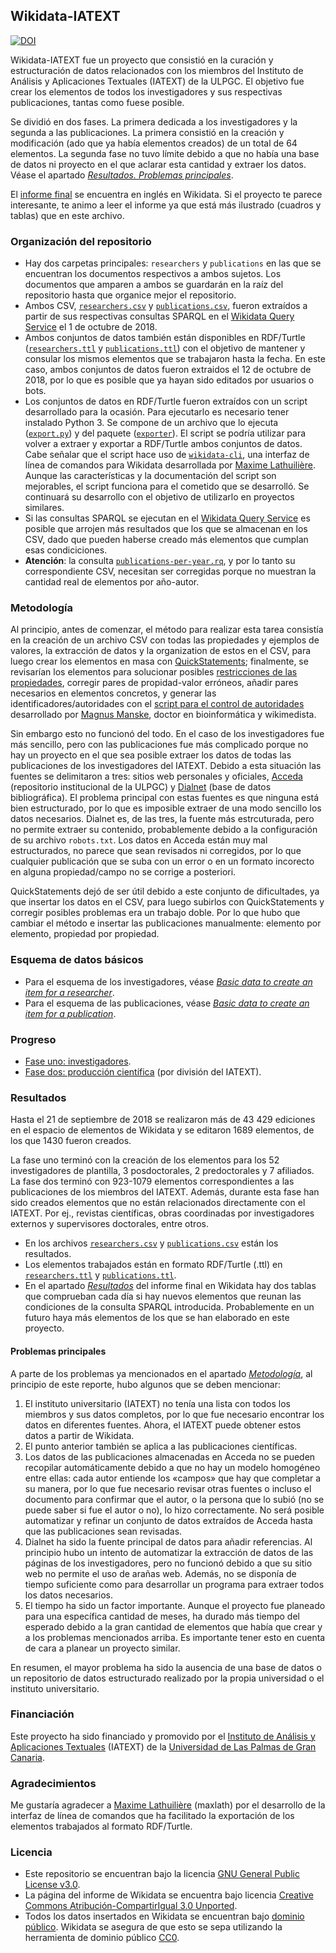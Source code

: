 ## Wikidata-IATEXT

[![DOI](https://zenodo.org/badge/151055430.svg)](https://zenodo.org/badge/latestdoi/151055430)


Wikidata-IATEXT fue un proyecto que consistió en la curación y estructuración de datos relacionados con los miembros del Instituto de Análisis y Aplicaciones Textuales (IATEXT) de la ULPGC. El objetivo fue crear los elementos de todos los investigadores y sus respectivas publicaciones, tantas como fuese posible.

Se dividió en dos fases. La primera dedicada a los investigadores y la segunda a las publicaciones. La primera consistió en la creación y modificación (ado que ya había elementos creados) de un total de 64 elementos. La segunda fase no tuvo límite debido a que no había una base de datos ni proyecto en el que aclarar esta cantidad y extraer los datos. Véase el apartado *[Resultados. Problemas principales](#Problemas_principales)*.

El [informe final](https://www.wikidata.org/wiki/User:Iván_Hernández_Cazorla/IATEXT) se encuentra en inglés en Wikidata. Si el proyecto te parece interesante, te animo a leer el informe ya que está más ilustrado (cuadros y tablas) que en este archivo.

### Organización del repositorio

 - Hay dos carpetas principales: ``researchers`` y ``publications`` en las que se encuentran los documentos respectivos a ambos sujetos. Los documentos que amparen a ambos se guardarán en la raíz del repositorio hasta que organice mejor el repositorio.
 - Ambos CSV, [``researchers.csv``](researchers/researchers.csv) y [``publications.csv``](publications/publications.csv), fueron extraídos a partir de sus respectivas consultas SPARQL en el [Wikidata Query Service](https://query.wikidata.org) el 1 de octubre de 2018.
 - Ambos conjuntos de datos también están disponibles en RDF/Turtle ([``researchers.ttl``](researchers/researchers.ttl) y [``publications.ttl``](publications/publications.ttl)) con el objetivo de mantener y consular los mismos elementos que se trabajaron hasta la fecha. En este caso, ambos conjuntos de datos fueron extraidos el 12 de octubre de 2018, por lo que es posible que ya hayan sido editados por usuarios o bots.
 - Los conjuntos de datos en RDF/Turtle fueron extraídos con un script desarrollado para la ocasión. Para ejecutarlo es necesario tener instalado Python 3. Se compone de un archivo que lo ejecuta ([``export.py``](export.py)) y del paquete ([``exporter``](exporter)). El script se podría utilizar para volver a extraer y exportar a RDF/Turtle ambos conjuntos de datos. Cabe señalar que el script hace uso de [``wikidata-cli``](https://github.com/maxlath/wikidata-cli), una interfaz de línea de comandos para Wikidata desarrollada por [Maxime Lathuilière](https://maxlath.eu/). Aunque las características y la documentación del script son mejorables, el script funciona para el cometido que se desarrolló. Se continuará su desarrollo con el objetivo de utilizarlo en proyectos similares.
 - Si las consultas SPARQL se ejecutan en el [Wikidata Query Service](https://query.wikidata.org) es posible que arrojen más resultados que los que se almacenan en los CSV, dado que pueden haberse creado más elementos que cumplan esas condiciciones.
 - **Atención**: la consulta [``publications-per-year.rq``](publications-per-year.rq), y por lo tanto su correspondiente CSV, necesitan ser corregidas porque no muestran la cantidad real de elementos por año-autor.

### Metodología 

Al principio, antes de comenzar, el método para realizar esta tarea consistía en la creación de un archivo CSV con todas las propiedades y ejemplos de valores, la extracción de datos y la organization de estos en el CSV, para luego crear los elementos en masa con [QuickStatements](https://www.wikidata.org/wiki/Help:QuickStatements/es); finalmente, se revisarían los elementos para solucionar posibles [restricciones de las propiedades](https://wikidata.org/wiki/Help:Property_contraints_portal), corregir pares de propidad-valor erróneos, añadir pares necesarios en elementos concretos, y generar las identificadores/autoridades con el [script para el control de autoridades](https://www.wikidata.org/wiki/User:Magnus_Manske/authority_control.js) desarrollado por [Magnus Manske](https://www.wikidata.org/wiki/User:Magnus_Manske), doctor en bioinformática y wikimedista.

Sin embargo esto no funcionó del todo. En el caso de los investigadores fue más sencillo, pero con las publicaciones fue más complicado porque no hay un proyecto en el que sea posible extraer los datos de todas las publicaciones de los investigadores del IATEXT. Debido a esta situación las fuentes se delimitaron a tres: sitios web personales y oficiales, [Acceda](https://acceda.ulpgc.es) (repositorio institucional de la ULPGC) y [Dialnet](https://dialnet.unirioja.es) (base de datos bibliográfica). El problema principal con estas fuentes es que ninguna está bien estructurado, por lo que es imposible extraer de una modo sencillo los datos necesarios. Dialnet es, de las tres, la fuente más estrcuturada, pero no permite extraer su contenido, probablemente debido a la configuración de su archivo ``robots.txt``. Los datos en Acceda están muy mal estructurados, no parece que sean revisados ni corregidos, por lo que cualquier publicación que se suba con un error o en un formato incorecto en alguna propiedad/campo no se corrige a posteriori.

QuickStatements dejó de ser útil debido a este conjunto de dificultades, ya que insertar los datos en el CSV, para luego subirlos con QuickStatements y corregir posibles problemas era un trabajo doble. Por lo que hubo que cambiar el método e insertar las publicaciones manualmente: elemento por elemento, propiedad por propiedad.

### Esquema de datos básicos

 - Para el esquema de los investigadores, véase *[Basic data to create an item for a researcher](https://www.wikidata.org/wiki/User:Iván_Hernández_Cazorla/IATEXT#Basic_data_to_create_an_item_for_a_researcher)*.
 - Para el esquema de las publicaciones, véase *[Basic data to create an item for a publication](https://www.wikidata.org/wiki/User:Iván_Hernández_Cazorla/IATEXT#Basic_data_to_create_an_item_for_a_publication)*.

### Progreso

 - [Fase uno: investigadores](https://www.wikidata.org/wiki/User:Iván_Hernández_Cazorla/IATEXT#Phase_one:_researchers).
 - [Fase dos: producción científica](https://www.wikidata.org/wiki/User:Iván_Hernández_Cazorla/IATEXT#Phase_two:_scientific_production) (por división del IATEXT).

### Resultados

Hasta el 21 de septiembre de 2018 se realizaron más de 43&nbsp;429 ediciones en el espacio de elementos de Wikidata y se editaron 1689 elementos, de los que 1430 fueron creados.

La fase uno terminó con la creación de los elementos para los 52 investigadores de plantilla, 3 posdoctorales, 2 predoctorales y 7 afiliados.
La fase dos terminó con 923-1079 elementos correspondientes a las publicaciones de los miembros del IATEXT. Además, durante esta fase han sido creados elementos que no están relacionados directamente con el IATEXT. Por ej., revistas científicas, obras coordinadas por investigadores externos y supervisores doctorales, entre otros.

 - En los archivos [``researchers.csv``](researchers/researchers.csv) y [``publications.csv``](publications/publications.csv) están los resultados.
 - Los elementos trabajados están en formato RDF/Turtle (.ttl) en [``researchers.ttl``](researchers/researchers.ttl) y [``publications.ttl``](publications/publications.ttl).
 - En el apartado *[Resultados](https://wikidata.org/wiki/User:Iván_Hernández_Cazorla/IATEXT#Results)* del informe final en Wikidata hay dos tablas que comprueban cada día si hay nuevos elementos que reunan las condiciones de la consulta SPARQL introducida. Probablemente en un futuro haya más elementos de los que se han elaborado en este proyecto.

#### Problemas principales

A parte de los problemas ya mencionados en el apartado *[Metodología](#Metodología)*, al principio de este reporte, hubo algunos que se deben mencionar:

 1. El instituto universitario (IATEXT) no tenía una lista con todos los miembros y sus datos completos, por lo que fue necesario encontrar los datos en diferentes fuentes. Ahora, el IATEXT puede obtener estos datos a partir de Wikidata.
 2. El punto anterior también se aplica a las publicaciones científicas.
 3. Los datos de las publicaciones almacenadas en Acceda no se pueden recopilar automáticamente debido a que no hay un modelo homogéneo entre ellas: cada autor entiende los «campos» que hay que completar a su manera, por lo que fue necesario revisar otras fuentes o incluso el documento para confirmar que el autor, o la persona que lo subió (no se puede saber si fue el autor o no), lo hizo correctamente.
 No será posible automatizar y refinar un conjunto de datos extraídos de Acceda hasta que las publicaciones sean revisadas.
 4. Dialnet ha sido la fuente principal de datos para añadir referencias. Al principio hubo un intento de automatizar la extracción de datos de las páginas de los investigadores, pero no funcionó debido a que su sitio web no permite el uso de arañas web. Además, no se disponía de tiempo suficiente como para desarrollar un programa para extraer todos los datos necesarios.
 5. El tiempo ha sido un factor importante. Aunque el proyecto fue planeado para una específica cantidad de meses, ha durado más tiempo del esperado debido a la gran cantidad de elementos que había que crear y a los problemas mencionados arriba. Es importante tener esto en cuenta de cara a planear un proyecto similar.

En resumen, el mayor problema ha sido la ausencia de una base de datos o un repositorio de datos estructurado realizado por la propia universidad o el instituto universitario.

### Financiación

Este proyecto ha sido financiado y promovido por el [Instituto de Análisis y Aplicaciones Textuales](http://iatext.ulpgc.es) (IATEXT) de la [Universidad de Las Palmas de Gran Canaria](https://ulpgc.es).

### Agradecimientos

Me gustaría agradecer a [Maxime Lathuilière](https://github.com/maxlath) (maxlath) por el desarrollo de la interfaz de línea de comandos que ha facilitado la exportación de los elementos trabajados al formato RDF/Turtle.

### Licencia

 - Este repositorio se encuentran bajo la licencia [GNU General Public License v3.0](LICENSE).
 - La página del informe de Wikidata se encuentra bajo licencia [Creative Commons Atribución-CompartirIgual 3.0 Unported](https://www.wikidata.org/wiki/Wikidata:Copyright).
 - Todos los datos insertados en Wikidata se encuentran bajo [dominio público](https://www.wikidata.org/wiki/Wikidata:License). Wikidata se asegura de que esto se sepa utilizando la herramienta de dominio público [CC0](https://creativecommons.org/share-your-work/public-domain/cc0/).
